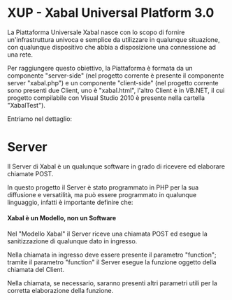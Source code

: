 # XUP - Xabal Universal Platform 3.0

La Piattaforma Universale Xabal nasce con lo scopo di fornire un'infrastruttura univoca e semplice da utilizzare in qualunque situazione, con qualunque dispositivo che abbia a disposizione una connessione ad una rete.

Per raggiungere questo obiettivo, la Piattaforma è formata da un componente "server-side" (nel progetto corrente è presente il componente server "xabal.php") e un componente "client-side" (nel progetto corrente sono presenti due Client, uno è "xabal.html", l'altro Client è in VB.NET, il cui progetto compilabile con Visual Studio 2010 è presente nella cartella "XabalTest").

Entriamo nel dettaglio:

# Server

Il Server di Xabal è un qualunque software in grado di ricevere ed elaborare chiamate POST.

In questo progetto il Server è stato programmato in PHP per la sua diffusione e versatilità, ma può essere programmato in qualunque linguaggio, infatti è importante definire che:

#### Xabal è un Modello, non un Software

Nel "Modello Xabal" il Server riceve una chiamata POST ed esegue la sanitizzazione di qualunque dato in ingresso.

Nella chiamata in ingresso deve essere presente il parametro "function"; tramite il parametro "function" il Server esegue la funzione oggetto della chiamata del Client.

Nella chiamata, se necessario, saranno presenti altri parametri utili per la corretta elaborazione della funzione.

Una volta eseguita la funzione, il Server deve restituire il risultato al Client (dal momento che in questo progetto il Server è stato programmato in PHP, la response verrà inviata dal Server tramite il comando "echo").

E' possibile visualizzare nei sorgenti come è stato sviluppato il tutto.

# Client

Dal momento che il Client può essere sviluppato in qualunque linguaggio che supporti chiamate POST, si è deciso di svilupparne di due tipi.

Il primo in HTML+Javascript, mentre il secondo in VB.NET

Questo tipo di scelta è dettata dalle infinite possibilità di questo Modello e dai tipi di approcci che possono essere presi.

Il Client HTML+Javascript è presente online qui:

https://loremitalia.altervista.org/xabal.html

Un esempio di Server è presente qui:

https://loremitalia.altervista.org/xabal.php

Dall'utilizzo dell'esempio online, si può notare come la chiamata POST sia inviata tramite del semplice Javascript.

La response delle varie funzioni è visualizzata a fondo pagina, in un "div" specifico con id "xabalresult".
  
Come è possibile osservare, la chiamata non genera nessun tipo di post-back e la pagina non ha bisogno di ricaricarsi, andando a creare l'esperienza di navigazione come presente in librerie o framework più complessi come Angular o React.

Si noti che, nel caso in cui la response sia un HTML, questo sarà renderizzato dal browser, proprio come i framework sopracitati.

Scaricando, invece, il sorgente in VB.NET si può notare come effettivamente il Codice sia ripetuto per ogni funzione, ed andrà a cambiare solo la stringa POST passata al Server.

Questo Modello, quindi, presenta molteplici vantaggi, tra i quali:

- Utilizzo dei Servizi da parte di qualunque software o dispositivo che supporta chiamate POST
- Possibilità di sviluppare di più, con meno codice
- E' possibile utilizzare i linguaggi già conosciuti
- Utilizzo delle risorse ridottissimo, rispetto ad altri tipi di Servizi Web.

Si menziona adesso, quindi, il concetto di "Nodo Xabal".

Un "Nodo Xabal" è un Server, e il Client sarà in grado di chiamare una funzione per eseguire una determinata operazione.

In questo progetto è presentato un Server in PHP in quanto moltissimi servizi di hosting hanno un piano di sottoscrizione gratuita.

Nel voler pensare anche al lato economico per lo sviluppatore che vuole approcciare tale Modello di Sviluppo, un hosting può incidere pesantemente a seconda delle necessità e delle esigenze.

Per ovviare a questo problema, il "Nodo Xabal" è stato programmato in PHP (e il Client in HTML sopra linkato riporta ad un hosting gratuito), in maniera tale da poter abbattere i costi di sviluppo di un'applicazione (anche complessa).

Molti servizi di hosting gratuiti, però, hanno delle limitazioni pesanti per quanto riguarda le operazioni o la velocità di esecuzione dei vari comandi.

Pertanto, la scelta del PHP serve anche a dotare lo sviluppatore di un vero e proprio "bilanciamento di carico".

Lo sviluppatore potrebbe decidere di caricare un Nodo su un hosting e un ulteriore Nodo su un altro hosting, di modo da avere sempre una ridondanza del proprio applicativo.

E' anche possibile per lo sviluppatore caricare due Server che eseguono operazioni differenti su due Server diversi, ed effettuare delle chiamate specifiche a seconda dell'operazione eseguita al momento dal Client.

Questo Modello, in pratica, può trasformare un applicativo in una struttura "Cloud-like" in poco tempo, abbattendo sia i costi di sviluppo, sia i costi dell'infrastruttura.

Un'ultima nota riguarda il perchè, per la trasmissione dei dati, si è scelta la chiamata POST pura e semplice.

Il perchè è presto detto.

In alcune situazioni non si hanno abbastanza risorse, banda o sistemi operativi che supportino dei Framework stratificati.

Proprio in queste situazioni è necessario trasmettere l'informazione nel minor numero di byte possibili.

Si pensi anche alle situazioni dove la connessione non è stabile ed è necessario trasmettere o elaborare informazioni in un tempo limitato.

La struttura di esempio riportata in questo progetto (e in generale il Modello Xabal), prevede dei componenti software molto semplici da reperire ed installare (è possibile installare uno stack LAMP, ovvero Apache + PHP + MySQL anche su un semplice Raspberry Pi).

Tali componenti non richiedono molte risorse (anche se dipende anche dall'applicazione) e hanno licenza libera (il tutto per rimanere in un'ottica di abbattimento dei costi).

Questo tipo di possibilità permette di ampliare il concetto di "Cloud" o "Edge Computing" come lo conosciamo in un qualcosa che potremmo definire come un "AnyCloud" (è possibile ad esempio installare un server PHP anche su un telefono Android da 100 €) ovvero "tutto può far parte della Rete dei Nodi Xabal", andando concettualmente ad ampliare all'infinito le attuali possibilità di calcolo e distribuzione delle informazioni.

Per spiegare meglio il concetto, prenderò come esempio due situazioni estreme.

La prima è in una situazione di guerra.

Si potrebbero progettare delle "tute intelligenti" (o "rendere intelligenti" le attuali), ognuna con il proprio Raspberry equipaggiato, che può sia elaborare e trasmettere dati, sia riceverne per avvisare ad esempio di una situazione di pericolo.

Si pensi, inoltre, ad una eventuale calamità.

Si potrebbero "equipaggiare" i soccorritori o dei sensori in loco, per aumentare le capacità di connessione e comunicazione degli stessi (dove appunto il fattore tempo è fondamentale).

Questo Modello, anche se basato su Server, può essere utilizzato senza un hosting, andando a designare una o più macchine per una rete "privata" di Nodi.

Le possibilità sono infinite.
